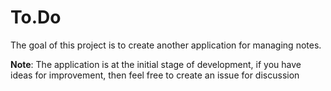 # To.Do
The goal of this project is to create another application for managing notes.

**Note**: The application is at the initial stage of development, if you have ideas for improvement, then feel free to create an issue for discussion
